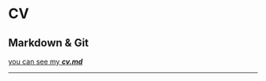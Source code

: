 # CV
## Markdown & Git
[you can see my ___cv.md___](https://VladimirSobbolev.github.io/rsschool-cv/cv) 
***